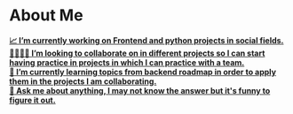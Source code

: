 # About Me
<b><u>📈 I’m currently working on Frontend and python projects in social fields.</b><br>
<b>👨‍👨‍👧‍👦 I’m looking to collaborate on in different projects so I can start having practice in projects in which I can practice with a team.</b><br>
<b>🌱 I’m currently learning topics from backend roadmap in order to apply them in the projects I am collaborating.</b><br>
<b>💬 Ask me about anything, I may not know the answer but it's funny to figure it out.</b><br>

